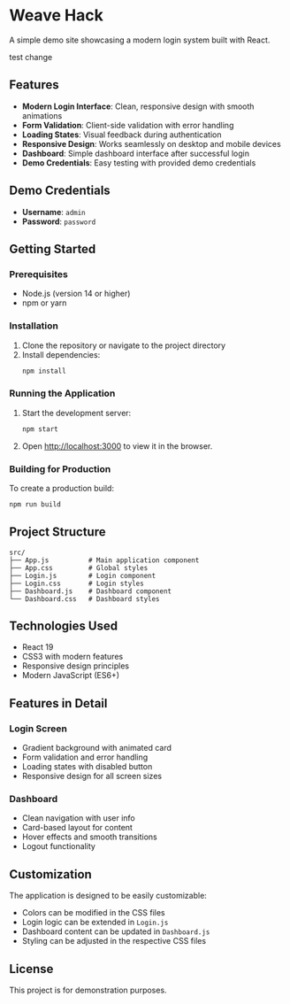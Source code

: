# Weave Hack

A simple demo site showcasing a modern login system built with React.

test change

## Features

- **Modern Login Interface**: Clean, responsive design with smooth animations
- **Form Validation**: Client-side validation with error handling
- **Loading States**: Visual feedback during authentication
- **Responsive Design**: Works seamlessly on desktop and mobile devices
- **Dashboard**: Simple dashboard interface after successful login
- **Demo Credentials**: Easy testing with provided demo credentials

## Demo Credentials

- **Username**: `admin`
- **Password**: `password`

## Getting Started

### Prerequisites

- Node.js (version 14 or higher)
- npm or yarn

### Installation

1. Clone the repository or navigate to the project directory
2. Install dependencies:
   ```bash
   npm install
   ```

### Running the Application

1. Start the development server:
   ```bash
   npm start
   ```

2. Open [http://localhost:3000](http://localhost:3000) to view it in the browser.

### Building for Production

To create a production build:

```bash
npm run build
```

## Project Structure

```
src/
├── App.js          # Main application component
├── App.css         # Global styles
├── Login.js        # Login component
├── Login.css       # Login styles
├── Dashboard.js    # Dashboard component
└── Dashboard.css   # Dashboard styles
```

## Technologies Used

- React 19
- CSS3 with modern features
- Responsive design principles
- Modern JavaScript (ES6+)

## Features in Detail

### Login Screen
- Gradient background with animated card
- Form validation and error handling
- Loading states with disabled button
- Responsive design for all screen sizes

### Dashboard
- Clean navigation with user info
- Card-based layout for content
- Hover effects and smooth transitions
- Logout functionality

## Customization

The application is designed to be easily customizable:

- Colors can be modified in the CSS files
- Login logic can be extended in `Login.js`
- Dashboard content can be updated in `Dashboard.js`
- Styling can be adjusted in the respective CSS files

## License

This project is for demonstration purposes.
